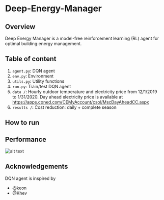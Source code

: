 # Deep-Energy-Manager
## Overview
Deep Energy Manager is a model-free reinforcement learning (RL) agent for optimal building energy management. 
## Table of content
1. `agent.py`: DQN agent
2. `env.py`: Environment
3. `utils.py`: Utility functions
4. `run.py`: Train/test DQN agent
5. `data /`: Hourly outdoor temperature and electricity price from 12/1/2019 to 1/31/2020. Day ahead electricity price is available at https://apps.coned.com/CEMyAccount/csol/MscDayAheadCC.aspx
6. `results /`: Cost reduction: daily + complete season
## How to run

## Performance
![alt text](https://github.com/ab5163/Deep-Energy-Manager/issues/1#issue-567834862)
## Acknowledgements
DQN agent is inspired by 
* @keon
* @Khev
